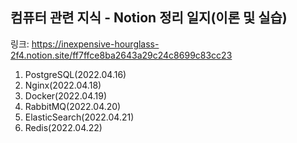 컴퓨터 관련 지식 - Notion 정리 일지(이론 및 실습)
----
링크: https://inexpensive-hourglass-2f4.notion.site/ff7ffce8ba2643a29c24c8699c83cc23

1. PostgreSQL(2022.04.16)
2. Nginx(2022.04.18)
3. Docker(2022.04.19)
4. RabbitMQ(2022.04.20)
5. ElasticSearch(2022.04.21)
6. Redis(2022.04.22)